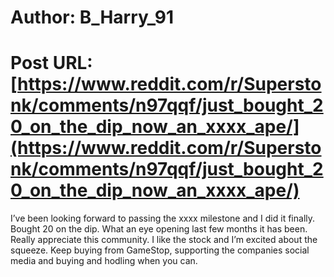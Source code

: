 # Author: B_Harry_91
# Post URL: [https://www.reddit.com/r/Superstonk/comments/n97qqf/just_bought_20_on_the_dip_now_an_xxxx_ape/](https://www.reddit.com/r/Superstonk/comments/n97qqf/just_bought_20_on_the_dip_now_an_xxxx_ape/)


I’ve been looking forward to passing the xxxx milestone and I did it finally. Bought 20 on the dip. What an eye opening last few months it has been. Really appreciate this community. I like the stock and I’m excited about the squeeze. Keep buying from GameStop, supporting the companies social media and buying and hodling when you can.